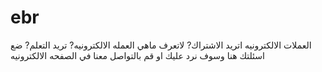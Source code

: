 # ebr

العملات الالكترونيه
اتريد الاشتراك? 
لاتعرف ماهي العمله الالكترونيه?
تريد التعلم?
ضع اسئلتك هنا وسوف نرد عليك
او قم بالتواصل معنا في الصفحه الالكترونيه
